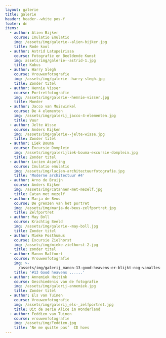 ```yaml
---
layout: galerie
title: galerie
header: header--white pos-f
footer: dn
items:
  - author: Alien Bijker
    course: Imulatio Emulatio
    img: /assets/img/galerie--alien-bijker.jpg
    title: Rode kool
  - author: Astrid Latupeirissa
    course: Fotografie en Beeldende Kunst
    img: assets/img/galerie--astrid-1.jpg
    title: Kubus
  - author: Harry Slegh
    course: Vrouwenfotografie
    img: /assets/img/galerie--harry-slegh.jpg
    title: Zonder titel
  - author: Hennie Visser
    course: Portretfotografie
    img: /assets/img/galerie--hennie-visser.jpg
    title: Moeder
  - author: Jacco van Muiswinkel
    course: De 4 elementen
    img: /assets/img/galerij_jacco-4-elementen.jpg
    title: Vuur
  - author: Jelte Wisse
    course: Anders Kijken
    img: /assets/img/galerie--jelte-wisse.jpg
    title: Zonder titel
  - author: Liek Bouma
    course: Excursie Domplein
    img: /assets/img/galerijliek-bouma-excursie-domplein.jpg
    title: Zonder titel
  - author: Lucien Aspeling
    course: Imulatio emulatio
    img: /assets/img/lucien-architectuurfotografie.jpg
    title: 'Moderne architectuur #4'
  - author: Arno de Bruijn
    course: Anders Kijken
    img: /assets/img/catannen-met-mezelf.jpg
    title: Catan met mezelf
  - author: Marja de Beus
    course: De grenzen van het portret
    img: /assets/img/marja-de-beus-zelfportret.jpg
    title: Zelfportret
  - author: May Boll
    course: Krachtig Beeld
    img: /assets/img/galerie--may-boll.jpg
    title: Zonder titel
  - author: Mieke Posthumus
    course: Excursie Zielhorst
    img: /assets/img/mieke-zielhorst-2.jpg
    title: zonder titel
  - author: Manon Balfoort
    course: Vrouwenfotografie
    img: >-
      /assets/img/galerij_manon-13-good-heavens-er-blijkt-nog-vanalles-te-volgen.jpg
    title: '#13 Good heavens ......'
  - author: Annemiek Hoitink
    course: Geschiedenis van de fotografie
    img: /assets/img/galerij-annemiek.jpg
    title: Zonder titel
  - author: Els van Tuinen
    course: Vrouwenfotografie
    img: /assets/img/galerij_els-_zelfportret.jpg
    title: Uit de serie Alice in Wonderland
  - author: Feddien van Tuinen
    course: vrouwenfotografie
    img: /assets/img/Feddien.jpg
    title: ‘Ne me quitte pas’  CD hoes
---
```


